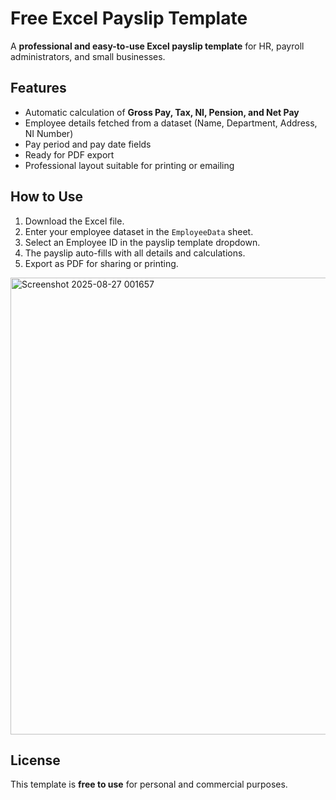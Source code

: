 # Free Excel Payslip Template

A **professional and easy-to-use Excel payslip template** for HR, payroll administrators, and small businesses.  

## Features
- Automatic calculation of **Gross Pay, Tax, NI, Pension, and Net Pay**
- Employee details fetched from a dataset (Name, Department, Address, NI Number)
- Pay period and pay date fields
- Ready for PDF export
- Professional layout suitable for printing or emailing

## How to Use
1. Download the Excel file.
2. Enter your employee dataset in the `EmployeeData` sheet.
3. Select an Employee ID in the payslip template dropdown.
4. The payslip auto-fills with all details and calculations.
5. Export as PDF for sharing or printing.

<img width="680" height="731" alt="Screenshot 2025-08-27 001657" src="https://github.com/user-attachments/assets/524ed6e2-b64b-4212-9c22-efc4b5f12864" />




## License

This template is **free to use** for personal and commercial purposes.
